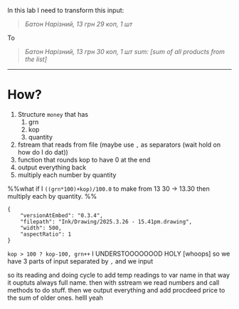 In this lab I need to transform this input:
> _Батон Нарізний, 13 грн 29 коп, 1 шт_

To
>_Батон Нарізний, 13 грн 30 коп, 1 шт_
>	_sum:    [sum of all products from the list]_

---

# How?
1. Structure `money` that has 
	1. grn
	2. kop
	3. quantity
2. fstream that reads from file (maybe use `,` as separators (wait hold on how do I do dat))
3. function that rounds kop to have 0 at the end
4. output everything back
5. multiply each number by quantity

%%what if I `((grn*100)+kop)/100.0` to make from 13 30 -> 13.30 then multiply each by quantity.  %%

```handdrawn-ink
{
	"versionAtEmbed": "0.3.4",
	"filepath": "Ink/Drawing/2025.3.26 - 15.41pm.drawing",
	"width": 500,
	"aspectRatio": 1
}
```


`kop > 100 ? kop-100, grn++` 
I UNDERSTOOOOOOOD HOLY [whoops]
so we have 3 parts of input separated by `,`
and we input


so its reading and doing cycle to add temp readings to var name
in that way it ouptuts always full name.
then with sstream we read numbers and call methods to do stuff. 
then we output everything and add procdeed price to the sum of older ones. helll yeah